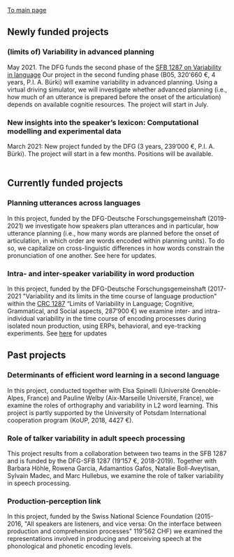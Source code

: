 

[To main page](https://audreyburki.github.io/Website/)

## Newly funded projects 

### (limits of) Variability in advanced planning
May 2021. The DFG funds the second phase of the [SFB 1287 on Variability in language](https://www.uni-potsdam.de/de/sfb1287/uebersicht.html)
Our project in the second funding phase (B05, 320'660 €, 4 years, P.I. A. Bürki) will examine variability in advanced planning. Using a virtual driving simulator, we will investigate whether advanced planning (i.e., how much of an utterance is prepared before the onset of the articulation) depends on available cognitie resources. The project will start in July.<br/>


### New insights into the speaker’s lexicon: Computational modelling and experimental data
March 2021: New project funded by the DFG (3 years, 239’000 €, P.I. A. Bürki). The project will start in a few months. Positions will be available. <br/> <br/>
 
  
  

## Currently funded projects

### Planning utterances across languages 
In this project, funded by the DFG-Deutsche Forschungsgemeinshaft (2019-2021) we investigate how speakers plan utterances and in particular, how utterance planning (i.e., how many words are planned before the onset of articulation, in which order are words encoded within planning units). To do so, we capitalize on cross-linguistic differences in how words constrain the pronunciation of one another. See here for updates.


### Intra- and inter-speaker variability in word production
In this project, funded by the DFG-Deutsche Forschungsgemeinshaft (2017-2021 "Variability and its limits in the time course of language production" within the [CRC 1287](https://www.uni-potsdam.de/de/sfb1287/uebersicht.html) “Limits of Variability in Language; Cognitive, Grammatical, and Social aspects, 287’900 €) we examine inter- and intra-individual variability in the time course of encoding processes during isolated noun production, using ERPs, behavioral, and eye-tracking experiments. See [here](https://www.uni-potsdam.de/de/sfb1287/teilprojekte/cluster-b/projekt-b05) for updates 




## Past projects

### Determinants of efficient word learning in a second language
In this project, conducted together with Elsa Spinelli (Université Grenoble-Alpes, France) and Pauline Welby (Aix-Marseille Université, France), we examine the roles of orthography and variability in L2 word learning. This project is partly supported by the University of Potsdam International cooperation program (KoUP, 2018, 4427 €). 


### Role of talker variability in adult speech processing
This project results from a collaboration between two teams in the SFB 1287 and is funded by the DFG-SFB 1287 (19‘157 €, 2018-2019). Together with Barbara Höhle, Rowena Garcia, Adamantios Gafos, Natalie Boll-Aveytisan, Sylvain Madec, and Marc Hullebus, we examine the role of talker variability in speech processing. 


### Production-perception link
In this project, funded by the Swiss National Science Foundation (2015-2016, "All speakers are listeners, and vice versa: On the interface between production and comprehension processes" 119’562 CHF) we examined the representations involved in producing and perceiving speech at the phonological and phonetic encoding levels.
